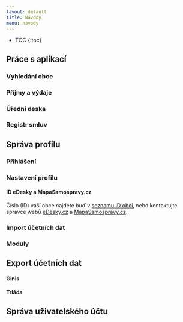 ```yaml
---
layout: default
title: Návody
menu: navody
---
```



* TOC
{:toc}

## Práce s aplikací

### Vyhledání obce

### Příjmy a výdaje

### Úřední deska

### Registr smluv

## Správa profilu

### Přihlášení

### Nastavení profilu

#### ID eDesky a MapaSamospravy.cz

Číslo (ID) vaší obce najdete buď v [seznamu ID obcí](seznam-ID-obci.md), nebo kontaktujte správce webů [eDesky.cz](https://edesky.cz) a [MapaSamospravy.cz](https://mapasamospravy.cz).

### Import účetních dat

### Moduly

## Export účetních dat

#### Ginis

#### Triáda

## Správa uživatelského účtu
